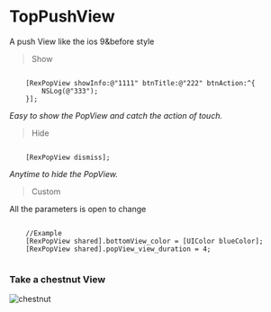 # TopPushView


A push View like the ios 9&before style

>Show

```objc

    [RexPopView showInfo:@"1111" btnTitle:@"222" btnAction:^{
        NSLog(@"333");
    }];

```

*Easy to show the PopView and catch the action of touch.*



>Hide

```objc

    [RexPopView dismiss];

```

*Anytime to hide the PopView.*



>Custom

All the parameters is open to change

```objc

    //Example
    [RexPopView shared].bottomView_color = [UIColor blueColor];
    [RexPopView shared].popView_view_duration = 4;
    
```

### Take a chestnut View

![chestnut](chestnut.gif "chestnut")
